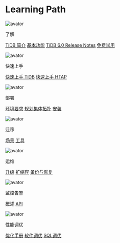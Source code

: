 # Learning Path

<LearningPathContainer>

<LearningPath>

![avator](https://avatars.githubusercontent.com/u/773853)

了解

[TiDB 简介](/overview.md)
[基本功能](/basic-features.md)
[TiDB 6.0 Release Notes](/releases/release-6.0.0-dmr.md)
[免费试用](https://pingcap.com/zh/product/#SelectProduct)

</LearningPath>

<LearningPath>

![avator](https://avatars.githubusercontent.com/u/773853)

快速上手

[快速上手 TiDB](/quick-start-with-tidb.md)
[快速上手 HTAP](/quick-start-with-htap.md)

</LearningPath>

<LearningPath>

![avator](https://avatars.githubusercontent.com/u/773853)

部署

[环境要求](/hardware-and-software-requirements.md)
[规划集体拓扑](/minimal-deployment-topology.md)
[安装](/production-deployment-using-tiup.md)

</LearningPath>

<LearningPath>

![avator](https://avatars.githubusercontent.com/u/773853)

迁移

[场景](/migration-overview.md)
[工具](/migration-tools.md)

</LearningPath>

<LearningPath>

![avator](https://avatars.githubusercontent.com/u/773853)

运维

[升级](/upgrade-tidb-using-tiup.md)
[扩缩容](/scale-tidb-using-tiup.md)
[备份与恢复](/br/backup-and-restore-use-cases.md)

</LearningPath>

<LearningPath>

![avator](https://avatars.githubusercontent.com/u/773853)

监控告警

[概述](/tidb-monitoring-framework.md)
[API](/tidb-monitoring-api.md)

</LearningPath>

<LearningPath>

![avator](https://avatars.githubusercontent.com/u/773853)

性能调优

[优化手册](/performance-tuning-overview.md)
[软件调优](/configure-memory-usage.md)
[SQL调优](/sql-tuning-overview.md)

</LearningPath>

</LearningPathContainer>
